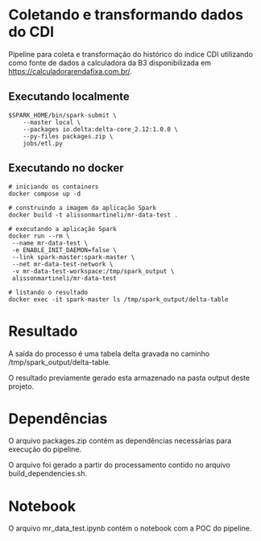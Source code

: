 # Coletando e transformando dados do CDI

Pipeline para coleta e transformação do histórico do índice CDI utilizando como fonte de dados a calculadora da B3 disponibilizada em https://calculadorarendafixa.com.br/.

## Executando localmente

```
$SPARK_HOME/bin/spark-submit \
    --master local \
    --packages io.delta:delta-core_2.12:1.0.0 \
    --py-files packages.zip \
    jobs/etl.py
```

## Executando no docker

```
# iniciando os containers
docker compose up -d

# construindo a imagem da aplicação Spark
docker build -t alissonmartineli/mr-data-test .

# executando a aplicação Spark
docker run --rm \
 --name mr-data-test \
 -e ENABLE_INIT_DAEMON=false \
 --link spark-master:spark-master \
 --net mr-data-test-network \
 -v mr-data-test-workspace:/tmp/spark_output \
 alissonmartineli/mr-data-test

# listando o resultado
docker exec -it spark-master ls /tmp/spark_output/delta-table
```

# Resultado

A saída do processo é uma tabela delta gravada no caminho /tmp/spark_output/delta-table.

O resultado previamente gerado esta armazenado na pasta output deste projeto.

# Dependências

O arquivo packages.zip contém as dependências necessárias para execução do pipeline.

O arquivo foi gerado a partir do processamento contido no arquivo build_dependencies.sh.

# Notebook

O arquivo mr_data_test.ipynb contém o notebook com a POC do pipeline.
